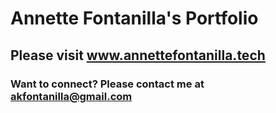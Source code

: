# Annette Fontanilla's Portfolio
## Please visit www.annettefontanilla.tech
### Want to connect? Please contact me at akfontanilla@gmail.com 
